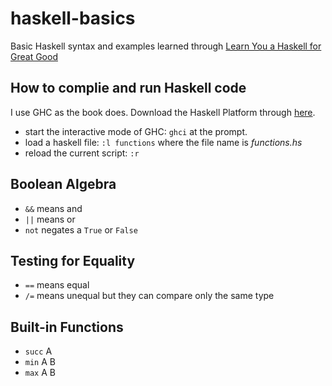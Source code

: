 # haskell-basics
Basic Haskell syntax and examples learned through [Learn You a Haskell for Great Good](http://learnyouahaskell.com/)

## How to complie and run Haskell code
I use GHC as the book does. Download the Haskell Platform through [here](https://www.haskell.org/platform/).

+ start the interactive mode of GHC: `ghci` at the prompt. 
+ load a haskell file: `:l functions` where the file name is *functions.hs*
+ reload the current script: `:r`

## Boolean Algebra
+ `&&` means and
+ `||` means or
+ `not` negates a `True` or `False` 

## Testing for Equality
+ `==` means equal
+ `/=` means unequal 
but they can compare only the same type

## Built-in Functions
+ `succ` A
+ `min` A B
+ `max` A B

